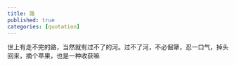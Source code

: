 ```yaml
---
title: 路
published: true
categories: [quotation]
---
```


世上有走不完的路，当然就有过不了的河。过不了河，不必倔犟，忍一口气，掉头回来，摘个苹果，也是一种收获嘛
